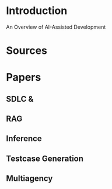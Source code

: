 # Introduction
An Overview of AI-Assisted Development

# Sources

# Papers

## SDLC & 

## RAG

## Inference 

## Testcase Generation

## Multiagency


